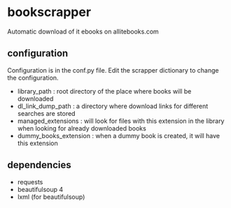 # bookscrapper
Automatic download of it ebooks on allitebooks.com

## configuration
Configuration is in the conf.py file. Edit the scrapper dictionary to change the configuration.
<ul>
    <li>library_path : root directory of the place where books will be downloaded
    <li>dl_link_dump_path : a directory where download links for different searches are stored
    <li>managed_extensions : will look for files with this extension in the library when looking for already
    downloaded books
    <li>dummy_books_extension : when a dummy book is created, it will have this extension
</ul>

## dependencies
<ul>
    <li>requests
    <li>beautifulsoup 4
    <li>lxml (for beautifulsoup)
</ul>

